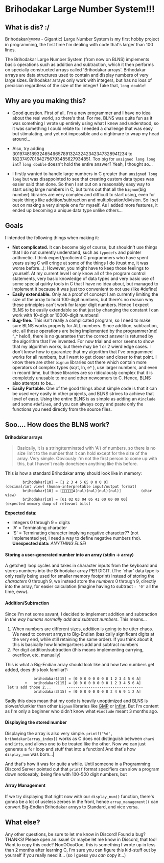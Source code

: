 # Brihodakar Large Number System!!!

## What is dis? :/
Brihodakar(বৃহদাকার - Gigantic) Large Number System is my first hobby project in programming, the first time I'm dealing with code that's larger than 100 lines. 

The Brihodakar Large Number System (from now on BLNS) implements basic operations such as addition and subtraction, which it then performs on specially constructed arrays called 'Brihodakar arrays'. Brihodakar arrays are data structures used to contain and display numbers of very large sizes. Brihodakar arrays only work with integers, but has no loss of precision regardless of the size of the integer! Take that, `long double`!

## Why are you making this?
- Good question. First of all, I'm a new programmer and I have no idea about the real world, so there's that. For me, BLNS was quite fun as it was something I wrote up entirely using what I knew and understood, so it was something I could relate to: I needed a challenge that was easy but stimulating, and yet not impossible and a nightmare to wrap my head around...

- Also, try adding 301974818932465466578913243242342347328941234 to 1823749701842756793485627934851. Too big for `unsigned long long int`? `long double` doesn't hold the entire answer? Yeah, I thought so...

- I firstly wanted to handle large numbers in C greater than `unsigned long long` but was disappointed to see that creating custom data types was easier said than done. So then I set out on a reasonably easy way to start using large numbers in C, but turns out that all the `bignum`(big number) libraries are very complex and difficult to start using, even for basic things like addition/subtraction and multiplication/division. So I set out on making a very simple one for myself. As I added more features, it ended up becoming a unique data type unlike others...

## Goals
I intended the following things when making it:
* **Not complicated.** It can become big of course, but shouldn't use things that I do not currently understand, such as `typedefs` and pointer arithmetic. I think expert/proficient C programmers who have spent years using C will cringe at some of the things I do (trust me, it was worse before...): However, you might have to keep those feelings to yourself. At my current level I only know all of the program control statements, very basic knowledge of data types and very basic use of some special quirky tools in C that I have no idea about, but managed to implement it because it was just too convenient to not use (like #define)
* **Easily extendable.** Only as a proof of concept I am currently limiting the size of the array to hold 100-digit numbers, but there's no reason why these principles can't work for larger digit numbers. Hence I expect BLNS to be easily extendable so that just by changing the constant I can work with 10-digit or 10000-digit numbers!
* **Bug-free.** This isn't really a complicated program, so I need to make sure BLNS works properly for ALL numbers. Since addition, subtraction, etc. all these operations are being implemented by the programmer(me! ^\_^ helo!), there is no guarantee that the correct answer is returned by the algorithm that I've invented. For now trial and error seems to show that my algorithm works, but there may be 1 or 2 wierd edge cases. I don't know how to guarantee that my algorithm that I've programmed works for all numbers, but I want to get closer and closer to that point.
I know there are other `bignum` libraries out there which contain more operators of complex types (sqrt, ln, e^ ), use larger numbers, and even in record time, but those libraries are so ridiculously complex that it is completely unusable to me and other newcomers to C. Hence, BLNS also attempts to be...
* **Easily Portable.** One of the good things about simple code is that it can be used very easily in other projects, and BLNS strives to achieve that level of ease. Using the entire BLNS is as simple as adding an `#include` and some `#define`s, and you can always copy and paste only the functions you need directly from the source files. 

## Soo.... How does the BLNS work?

#### Brihodakar arrays
> Basically, it is a string(terminated with 'A') of numbers, so there is no size limit to the number that it can hold except for the size of the array.
Very simple. Obviously I'm not the first person to come up with this, but I haven't really done/seen anything like this before. 

This is how a standard Brihodakar array should look like in memory:

            brihodakar[10] = [1 2 3 4 5 65 0 0 0 0]               (decimal/int view) (human-interpretable input/output format)
            brihodakar[10] = [A(nul)(nul)(nul)(nul)]         (char view)
            brihodakar[10] = [01 02 03 04 05 41 00 00 00 00]      (expected memory dump of relevant bits)

**Expected data:**  
* Integers 0 through 9 = digits
* 'A' = Terminating character
* 'S' = Terminating character implying negative character?? (not implemented yet, I need a way to define negative numbers tho).
**Unexpected data:** *ANYTHING ELSE!*

#### Storing a user-generated number into an array (stdin -> array)
A getche() loop cycles and takes in character inputs from the keyboard and stores numbers into the Brihodakar array PER DIGIT. (The 'char' data type is only really being used for smaller memory footprint)
Instead of storing the *characters* 0 through 9, we instead store the *numbers* 0 through 9, directly into the array, for easier calculation (imagine having to subtract `- '0'` all the time, eww).

#### Addition/Subtraction
Since I'm not some savant, I decided to implement addition and subtraction in *the way humans normally add and subtract numbers*. This means...
 1) When numbers are different sizes, addition is going to be utter chaos. We need to convert arrays to Big-Endian (basically significant digits at the very end, while still retaining the same order). If you think about it, this is basically how kindergartners add and subtract numbers
 2) Per digit addition/subtraction (this means implementing carrying, overflow, etc. manually)

This is what a Big-Endian array should look like and how two numbers get added, does this look familiar?:
```
             brihodakar1[15] = [0 0 0 0 0 0 0 0 1 2 3 4 5 6 A]
         +   brihodakar2[15] = [0 0 0 0 0 0 0 0 1 2 3 4 5 6 A]
 let's add those 2...       -----------------------------------
             brihodakar3[15] = [0 0 0 0 0 0 0 0 2 4 6 9 1 2 A]
```
Sadly this does mean that my code is heavily unoptimized and BLNS is slower/clunkier than other `bignum` libraries like [GMP](https://gmplib.org/) or [InfInt](https://sercantutar.github.io/infint/). But I'm content as I'm only a beginner who didn't know what `#include` meant 3 months ago.

#### Displaying the stored number
Displaying the array is also very simple. `printf("%d", brihodakar[array_index])` works as C does not distinguish between `char`s and `int`s, and allows one to be treated like the other. Now we can just generate a `for` loop and stuff that into a function! And that's how `display_num` was born...|

And that's how it was for quite a while. Until someone in a Programming Discord Server pointed out that `printf` format specifiers can slow a program down noticeably, being fine with 100-500 digit numbers, but

#### Array Management
If we try displaying that right now with our `display_num()` function, there's gonna be a lot of useless zeroes in the front, hence `array_management()` can convert Big-Endian Brihodakar arrays to Standard, and vice versa.

## What else?
Any other questions, be sure to let me know in Discord!
Found a bug? THANKS! Please open an issue! Or maybe let me know in Discord, that too!
Want to copy this code? NooOOooOoo, this is something I wrote up in less than 2 months after learning C, I'm sure you can figure this kid-stuff out by yourself if you really need it... (so I guess you *can* copy it...)

